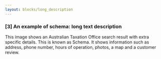 ```yaml
---
layout: blocks/long_description
---
```

### [3] An example of schema: long text description
This image shows an Australian Taxation Office search result with extra specific details. This is known as Schema. It shows information such as address, phone number, hours of operation, photos, a map and a customer review.
